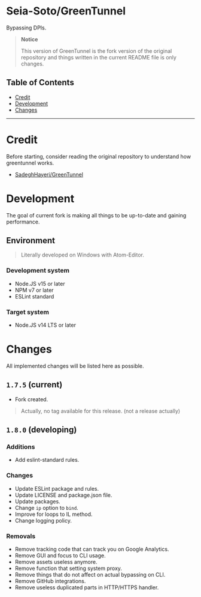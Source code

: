 # Seia-Soto/GreenTunnel

Bypassing DPIs.

> **Notice**
>
> This version of GreenTunnel is the fork version of the original repository and things written in the current README file is only changes.

## Table of Contents

- [Credit](#Credit)
- [Development](#Development)
- [Changes](#Changes)

----

# Credit

Before starting, consider reading the original repository to understand how greentunnel works.

- [SadeghHayeri/GreenTunnel](https://github.com/SadeghHayeri/GreenTunnel)

# Development

The goal of current fork is making all things to be up-to-date and gaining performance.

## Environment

> Literally developed on Windows with Atom-Editor.

### Development system

- Node.JS v15 or later
- NPM v7 or later
- ESLint standard

### Target system

- Node.JS v14 LTS or later

# Changes

All implemented changes will be listed here as possible.

## `1.7.5` (current)

- Fork created.

> Actually, no tag available for this release. (not a release actually)

## `1.8.0` (developing)

### Additions

- Add eslint-standard rules.

### Changes

- Update ESLint package and rules.
- Update LICENSE and package.json file.
- Update packages.
- Change `ip` option to `bind`.
- Improve for loops to IL method.
- Change logging policy.

### Removals

- Remove tracking code that can track you on Google Analytics.
- Remove GUI and focus to CLI usage.
- Remove assets useless anymore.
- Remove function that setting system proxy.
- Remove things that do not affect on actual bypassing on CLI.
- Remove GitHub integrations.
- Remove useless duplicated parts in HTTP/HTTPS handler.
